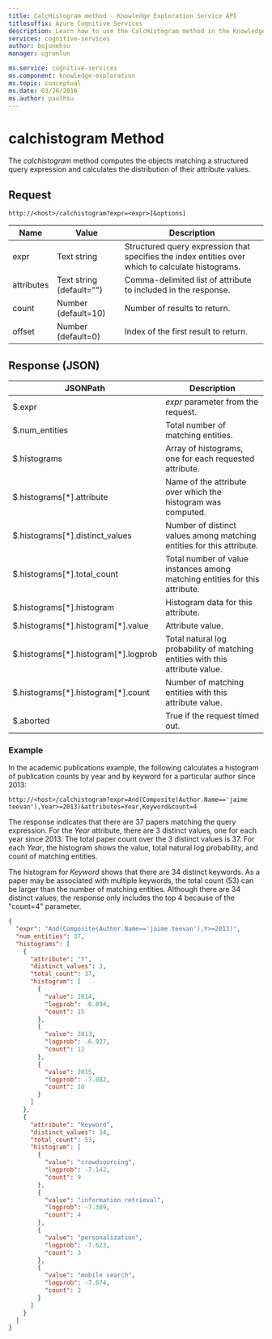 ```yaml
---
title: CalcHistogram method - Knowledge Exploration Service API
titlesuffix: Azure Cognitive Services
description: Learn how to use the CalcHistogram method in the Knowledge Exploration Service (KES) API.
services: cognitive-services
author: bojunehsu
manager: cgronlun

ms.service: cognitive-services
ms.component: knowledge-exploration
ms.topic: conceptual
ms.date: 03/26/2016
ms.author: paulhsu
---
```


# calchistogram Method
The *calchistogram* method computes the objects matching a structured query expression and calculates the distribution of their attribute values.

## Request
`http://<host>/calchistogram?expr=<expr>[&options]` 

Name|Value|Description
----|-----|-----------
expr | Text string | Structured query expression that specifies the index entities over which to calculate histograms.
attributes | Text string (default="") | Comma-delimited list of attribute to included in the response.
count	| Number (default=10) | Number of results to return.
offset	| Number (default=0) | Index of the first result to return.

## Response (JSON)
JSONPath | Description
----|----
$.expr | *expr* parameter from the request.
$.num_entities | Total number of matching entities.
$.histograms |	Array of histograms, one for each requested attribute.
$.histograms[\*].attribute | Name of the attribute over which the histogram was computed.
$.histograms[\*].distinct_values | Number of distinct values among matching entities for this attribute.
$.histograms[\*].total_count | Total number of value instances among matching entities for this attribute.
$.histograms[\*].histogram | Histogram data for this attribute.
$.histograms[\*].histogram[\*].value | Attribute value.
$.histograms[\*].histogram[\*].logprob	| Total natural log probability of matching entities with this attribute value.
$.histograms[\*].histogram[\*].count	| Number of matching entities with this attribute value.
$.aborted | True if the request timed out.

### Example
In the academic publications example, the following calculates a histogram of publication counts by year and by keyword for a particular author since 2013:

`http://<host>/calchistogram?expr=And(Composite(Author.Name=='jaime teevan'),Year>=2013)&attributes=Year,Keyword&count=4`

The response indicates that there are 37 papers matching the query expression.  For the *Year* attribute, there are 3 distinct values, one for each year since 2013.  The total paper count over the 3 distinct values is 37.  For each *Year*, the histogram shows the value, total natural log probability, and count of matching entities.     

The histogram for *Keyword* shows that there are 34 distinct keywords. As a paper may be associated with multiple keywords, the total count (53) can be larger than the number of matching entities.  Although there are 34 distinct values, the response only includes the top 4 because of the "count=4" parameter.

```json
{
  "expr": "And(Composite(Author.Name=='jaime teevan'),Y>=2013)",
  "num_entities": 37,
  "histograms": [
    {
      "attribute": "Y",
      "distinct_values": 3,
      "total_count": 37,
      "histogram": [
        {
          "value": 2014,
          "logprob": -6.894,
          "count": 15
        },
        {
          "value": 2013,
          "logprob": -6.927,
          "count": 12
        },
        {
          "value": 2015,
          "logprob": -7.082,
          "count": 10
        }
      ]
    },
    {
      "attribute": "Keyword",
      "distinct_values": 34,
      "total_count": 53,
      "histogram": [
        {
          "value": "crowdsourcing",
          "logprob": -7.142,
          "count": 9
        },
        {
          "value": "information retrieval",
          "logprob": -7.389,
          "count": 4
        },
        {
          "value": "personalization",
          "logprob": -7.623,
          "count": 3
        },
        {
          "value": "mobile search",
          "logprob": -7.674,
          "count": 2
        }
      ]
    }
  ]
}
```	
